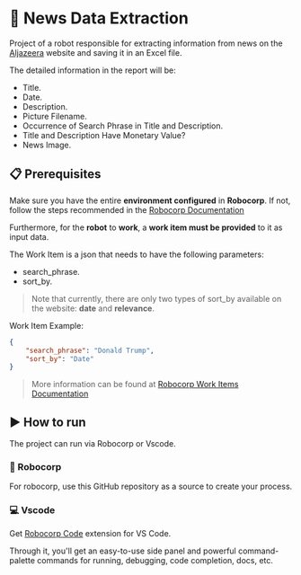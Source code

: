# 📰 News Data Extraction

Project of a robot responsible for extracting information from news on the [Aljazeera](https://www.aljazeera.com/) website and saving it in an Excel file.

The detailed information in the report will be:
- Title.
- Date.
- Description.
- Picture Filename.
- Occurrence of Search Phrase in Title and Description.
- Title and Description Have Monetary Value?
- News Image.

## 📋 Prerequisites

Make sure you have the entire **environment configured** in **Robocorp**. If not, follow the steps recommended in the [Robocorp Documentation](https://robocorp.com/docs/courses/beginners-course-python/12-running-in-robocorp-cloud)

Furthermore, for the **robot** to **work**, a **work item must be provided** to it as input data.

The Work Item is a json that needs to have the following parameters:
- search_phrase.
- sort_by.
> Note that currently, there are only two types of sort_by available on the website: **date** and **relevance**.

Work Item Example:
```json
{
    "search_phrase": "Donald Trump",
    "sort_by": "Date"
}
```

> More information can be found at [Robocorp Work Items Documentation](https://rpaframework.org/libraries/robocorp_workitems/)


## ▶️ How to run

The project can run via Robocorp or Vscode.

### 🤖 Robocorp

For robocorp, use this GitHub repository as a source to create your process.

### 💻 Vscode

Get [Robocorp Code](https://robocorp.com/docs/visual-studio-code) extension for VS Code.

Through it, you'll get an easy-to-use side panel and powerful command-palette commands for running, debugging, code completion, docs, etc.
